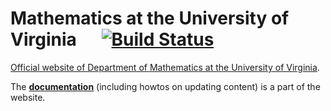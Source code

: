# Mathematics at the University of Virginia&nbsp;&nbsp;&nbsp;&nbsp;&nbsp;    [![Build Status](https://travis-ci.org/uva-math/uva-math-code.svg?branch=master)](https://travis-ci.org/uva-math/uva-math-code)

[Official website of Department of Mathematics at the University of Virginia](https://math.virginia.edu/).

The [**documentation**](https://math.virginia.edu/doc/) (including howtos on updating content) is a part of the website.
